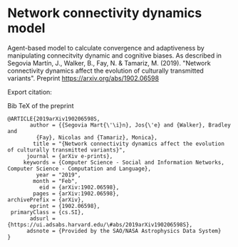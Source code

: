 # Network connectivity dynamics model
Agent-based model to calculate convergence and adaptiveness by manipulating connecitvity dynamic and cognitive biases. As described in Segovia Martín, J., Walker, B., Fay, N. &amp; Tamariz, M. (2019). "Network connectivity dynamics affect the evolution of culturally transmitted variants". Preprint https://arxiv.org/abs/1902.06598

Export citation:

Bib TeX of the preprint
```
@ARTICLE{2019arXiv190206598S,
       author = {{Segovia Mart{\'\i}n}, Jos{\'e} and {Walker}, Bradley and
         {Fay}, Nicolas and {Tamariz}, Monica},
        title = "{Network connectivity dynamics affect the evolution of culturally transmitted variants}",
      journal = {arXiv e-prints},
     keywords = {Computer Science - Social and Information Networks, Computer Science - Computation and Language},
         year = "2019",
        month = "Feb",
          eid = {arXiv:1902.06598},
        pages = {arXiv:1902.06598},
archivePrefix = {arXiv},
       eprint = {1902.06598},
 primaryClass = {cs.SI},
       adsurl = {https://ui.adsabs.harvard.edu/\#abs/2019arXiv190206598S},
      adsnote = {Provided by the SAO/NASA Astrophysics Data System}
}
```

